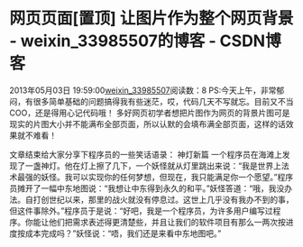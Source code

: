 # 网页页面[置顶] 让图片作为整个网页背景 - weixin_33985507的博客 - CSDN博客
2013年05月03日 19:59:00[weixin_33985507](https://me.csdn.net/weixin_33985507)阅读数：8
PS:今天上午，非常郁闷，有很多简单基础的问题搞得我有些迷茫，哎，代码几天不写就忘。目前又不当COO，还是得用心记代码哦！
多好网页初学者想把片图作为网页的背景片图可是现实的片图大小并不能满布全部页面，所以认默的会填布满全部页面，这样的话效果就不难看！
<body
    每日一道理 
人的生命似洪水奔流，不遇着岛屿和暗礁，难以激起美丽的浪花。
width: 100%;
 height: 100%;
 overflow: hidden;
 background: url('./image/a.jpg') no-repeat center;
 -moz-background-size: cover;
 -webkit-background-size: cover;
 background-size: cover;
 >
</body>
文章结束给大家分享下程序员的一些笑话语录： 
神灯新篇
一个程序员在海滩上发现了一盏神灯。他在灯上擦了几下，一个妖怪就从灯里跳出来说：“我是世界上法术最强的妖怪。我可以实现你的任何梦想，但现在，我只能满足你一个愿望。”程序员摊开了一幅中东地图说：“我想让中东得到永久的和平。”妖怪答道：“哦，我没办法。自打创世纪以来，那里的战火就没有停息过。这世上几乎没有我办不到的事，但这件事除外。”程序员于是说：“好吧，我是一个程序员，为许多用户编写过程序。你能让他们把需求表述得更清楚些，并且让我们的软件项目有那么一两次按进度按成本完成吗？”妖怪说：“唔，我们还是来看中东地图吧。”
